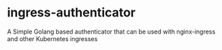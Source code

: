 # ingress-authenticator
A Simple Golang based authenticator that can be used with nginx-ingress and other Kubernetes ingresses
